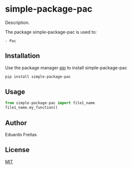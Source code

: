 # simple-package-pac

Description.

The package simple-package-pac is used to:

	- Pac

## Installation

Use the package manager [pip](https://pip.pypa.io/en/stable/) to install simple-package-pac

```bash
pip install simple-package-pac
```

## Usage

```python
from simple-package-pac import file1_name
file1_name.my_function()
```

## Author
Eduardo Freitas

## License
[MIT](https://choosealicense.com/licenses/mit/)